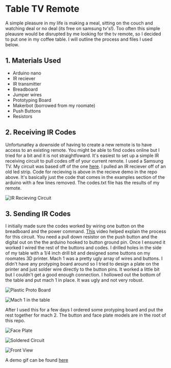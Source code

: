 # Table TV Remote

A simple pleasure in my life is making a meal, sitting on the couch and watching deal or no deal (its free on samsung tv's!). Too often this simple pleausre would be disrupted by me looking for the tv remote, so I decided to put one in my coffee table. I will outline the process and files I used below. 

## 1. Materials Used

* Arduino nano
* IR reciever
* IR transmitter
* Breadboard
* Jumper wires
* Prototyping Board
* Makerbot (borrowed from my roomate)
* Push Buttons
* Resistors

## 2. Receiving IR Codes
Unfortunatley a downside of having to create a new remote is to have access to an existing remote. You might be able to find codes online but I tried for a bit and it is not straightfoward. It's easiest to set up a simple IR receiving circuit to pull codes off of your current remote. I used a Samsung TV. My circuit was based off of the one [here](https://create.arduino.cc/projecthub/electropeak/use-an-ir-remote-transmitter-and-receiver-with-arduino-1e6bc8). I pulled an IR reciever off of an old led strip. Code for recieving is above in the recieve demo in the repo above. It's basically just the code that comes in the examples section of the arduino with a few lines removed. The codes.txt file has the results of my remote.

![IR Recieving Circuit](https://lh3.googleusercontent.com/7LN3mInyzPRGZPjIcOghWujyl1PKMKG-0J_WUytQOWgJW5I6KmHDujRQYqIHltEparNiH-6O8j_xlFWV2xOrCFh6TIMMl9kn4vxwUyJga73TqoXEwkFdDmPSKbQt2cZ6EqJ2hvStjQ=w2400)

## 3. Sending IR Codes
I initially made sure the codes worked by wiring one button on the breadboard and the power command. [This](https://www.youtube.com/watch?v=xA66hXYRx9I) video helped explain the process for this circuit. You need a pull down resistor on the push button and the digital out on the the arduino hooked to button ground pin. Once I ensured it worked I wired the rest of the buttons and codes. I drilled holes in the side of my table with a 1/4 inch drill bit and designed some buttons on my roomates 3D printer. Mach 1 was a pretty ugly array of wires and buttons. I didn't have any protyping board around so I tried to design a plate on the printer and just solder wire directly to the button pins. It worked a little bit but I couldn't get a good enough connection. I hollowed out the bottom of the table and put mach 1 in place. It was ugly and not very robust.

![Plastic Proto Board](https://lh3.googleusercontent.com/pMzLx2kxE4UtpjyppNe66VqbNMFzLAMdQV7eBrWy1ObeMI55_8dveuHLCjuRQPpTrQ4J0AkUJM9cCIaTUTRoLB1I5nskTC4OjIr3O6BvL65ug3XtQ3s33P3lviZrj5KZvUoRiieBFw=w2400)

![Mach 1 in the table](https://lh3.googleusercontent.com/bUxb0yubQ7r0JABBr0JC_p6PjUtBE7uwkIeWpCr6fIVI0RK5doxcazWzDOFkoaa6d49m4l0fp_QSTUdo_hXA_9OjhzRR-IUCMc_CqBGGvPDJKBWHvXBmwZi5mkiu0xkXK3yQcvDfaQ=w2400)

After I used this for a few days I ordered some protyping board and put the rest together for mach 2. The button and face plate models are in the root of this repo. 


![Face Plate](https://lh3.googleusercontent.com/rP9GEcOjRg4RSGYw1F7wecFTj9SUYDWbQB7HA8vB7jhL9_7YQZp7ToNFSBkW4mtUAqnRr3qlTvQSu_RU6IuQg0dqQZ91bb7EmZcC583Oi-FkIp_-MxvXHqszyHwpL1X_772OI2pIwQ=w2400)

![Soldered Circuit](https://lh3.googleusercontent.com/Z0telzRF7qclMfiXb3bu-QERJLBJvU3TTj6FrgNhJBcLCTByjYKKSQ5tLErp0EoWxfSMKpZMigiwhgVYWc9L1iAr6JE2LHl3_Wkoyy0g03m10c3YxB4R1WpTDsicSIJzDSnwMRGfzg=w2400)

![Front View](https://lh3.googleusercontent.com/BA9j9Xgkq3a3lfacJiF4lzZvP9JlUSEYhcZwB-aJ4EKolE9DCZyrh-36ZDyrdVgtk7Bc96UjdKJsO9GW_Lyu3NemCL-D8y-S5eodeoyfLJvh_0er8JGNfJ4qjYSZ45k4gk8TYrZQOg=w2400)

A demo gif can be found [here](https://imgur.com/7alkVjS)


